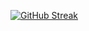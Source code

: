[![GitHub Streak](https://streak-stats.demolab.com/?user=umairmalik7)](https://git.io/streak-stats)
